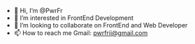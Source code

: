 - 👋 Hi, I’m @PwrFr
- 👀 I’m interested in FrontEnd Development
- 💞️ I’m looking to collaborate on FrontEnd and Web Developer
- 📫 How to reach me Gmail: pwrfrii@gmail.com

<!---
PwrFr/PwrFr is a ✨ special ✨ repository because its `README.md` (this file) appears on your GitHub profile.
You can click the Preview link to take a look at your changes.
--->
